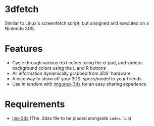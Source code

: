 # 3dfetch
Similar to Linux's screenfetch script, but unsigned and executed on a Nintendo 3DS.

# Features
- Cycle through various text colors using the d-pad, and various background colors using the L and R buttons
- All information dynamically grabbed from 3DS' hardware
- A nice way to show off your 3DS' specs/model to your friends
- Use in tandem with [imgurup-3ds](https://github.com/Pirater12/imgurup-3ds) for an easy sharing experience

# Requirements
- [lpp-3ds](https://github.com/Rinnegatamante/lpp-3ds) (The .3dsx file to be placed alongside ` index.lua `)
